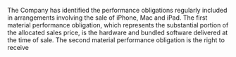 The Company has identified the performance obligations regularly included in arrangements involving the sale of iPhone, Mac
and iPad. The first material performance obligation, which represents the substantial portion of the allocated sales price, is the
hardware and bundled software delivered at the time of sale. The second material performance obligation is the right to receive
